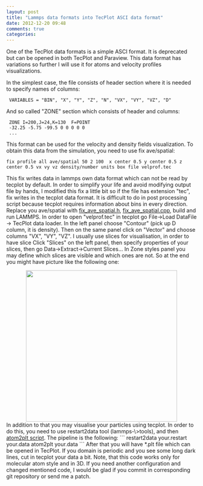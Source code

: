 ```yaml
---
layout: post
title: "Lammps data formats into TecPlot ASCI data format"
date: 2012-12-20 09:48
comments: true
categories: 
---
```

One of the TecPlot data formats is a simple ASCI format. It is deprecated but can be opened in both TecPlot and Paraview.
This data format has variations so further I will use it for atoms and velocity profiles visualizations.
<!--more-->
In the simplest case, the file consists of header section where it is needed to specify names of columns:
```
 VARIABLES = "BIN", "X", "Y", "Z", "N", "VX", "VY", "VZ", "D"
```
And so called "ZONE" section which consists of header and columns:
```
 ZONE I=200,J=24,K=130  F=POINT
 -32.25 -5.75 -99.5 0 0 0 0 0
 ...
```
This format can be used for the velocity and density fields visualization. To obtain this data from the simulation,
you need to use fix ave/spatial:
```
fix profile all ave/spatial 50 2 100  x center 0.5 y center 0.5 z center 0.5 vx vy vz density/number units box file velprof.tec
```
This fix writes data in lammps own data format which can not be read by tecplot by default. In order to simplify your life and avoid modifying output file by hands,
I modified this fix a little bit so if the file has extension "tec", fix writes in the tecplot data format. It is difficult to do in post processing script because tecplot
requires information about bins in every direction. Replace you ave/spatial with 
<a href="https://github.com/KirillLykov/lammps-extensions/blob/master/fixes/fix_ave_spatial.h">fix_ave_spatial.h</a>, <a href="https://github.com/KirillLykov/lammps-extensions/blob/master/fixes/fix_ave_spatial.cpp">fix_ave_spatial.cpp</a>, build and run LAMMPS.
In order to open "velprof.tec" in tecplot go File-\>Load DataFile -\> TecPlot data loader. In the left panel choose "Contour" (pick up D column, it is density). 
Then on the same panel click on "Vector" and choose columns "VX", "VY", "VZ". I usually use slices for visualisation, in order to have slice Click "Slices" on the left panel,
then specify properties of your slices, then go Data-\>Extract-\>Current Slices... In Zone styles panel you may define which slices are visible and which ones are not.
So at the end you might have picture like the following one:
<center>
<img src="../../../../../images/tecplot.png" width="400">
</center>
In addition to that you may visualise your particles using tecplot. In order to do this, you need to use restart2data tool (lammps-\>tools),
and then <a href="https://github.com/KirillLykov/lammps-extensions/blob/master/scripts/atom2plt.sh">atom2plt script</a>. The pipeline is the following:
```
restart2data your.restart your.data
atom2plt your.data
```
After that you will have *.plt file which can be opened in TecPlot. If you domain is periodic and you see some long dark lines, cut in tecplot your data a bit.
Note, that this code works only for molecular atom style and in 3D. If you need another configuration and changed mentioned code, I would be glad if you
commit in corresponding git repository or send me a patch.
